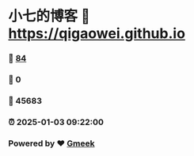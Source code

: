 # 小七的博客 :link: https://qigaowei.github.io 
### :page_facing_up: [84](https://qigaowei.github.io/tag.html) 
### :speech_balloon: 0 
### :hibiscus: 45683 
### :alarm_clock: 2025-01-03 09:22:00 
### Powered by :heart: [Gmeek](https://github.com/Meekdai/Gmeek)

